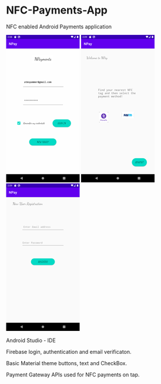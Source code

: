 # NFC-Payments-App
NFC enabled Android Payments application


![UI](https://github.com/xadityax/NFC-Payments-App/blob/master/home.png) ![UI](https://github.com/xadityax/NFC-Payments-App/blob/master/Screenshot_1587242370.png) ![UI](https://github.com/xadityax/NFC-Payments-App/blob/master/Screenshot_1587242389.png)


Android Studio - IDE

Firebase login, authentication and email verificaton.

Basic Material theme buttons, text and CheckBox.

Payment Gateway APIs used for NFC payments on tap.
